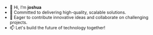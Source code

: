 - 👋 Hi, I’m <b>joshua</b>
- 👀 Committed to delivering high-quality, scalable solutions.
- 🌱 Eager to contribute innovative ideas and collaborate on challenging projects.
- 📫 Let's build the future of technology together!

<!---
Hoodmanb/Hoodmanb is a ✨ special ✨ repository because its `README.md` (this file) appears on your GitHub profile.
You can click the Preview link to take a look at your changes.
--->
